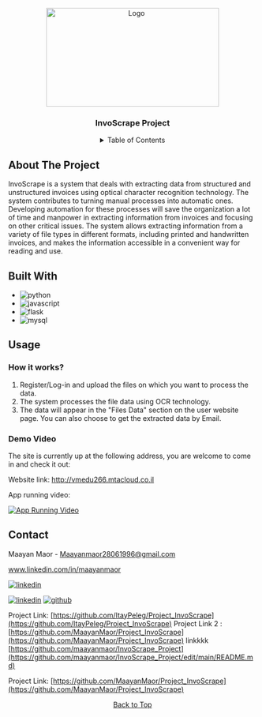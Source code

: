<a name="readme-top"></a>
<!-- PROJECT LOGO -->
<div align="center">
   <a href="https://github.com/MaayanMaor/Project_InvoScrape">
     <img src="Web/assets/img/InvoScrape.logo.jpeg" alt="Logo" width="350" height="200">
   </a>

<h3 align="center">InvoScrape Project</h3>


<!-- TABLE OF CONTENTS -->
<details>
   <summary>Table of Contents</summary>
   <ol>
     <li><a href="#about-the-project">About The Project</a></li>
     <li><a href="#built-with">Built With</a></li>
     <li><a href="#usage">Usage</a></li>
     <li><a href="#contact">Contact</a></li>
   </ol>
</details>

<div align="left">

## About The Project

InvoScrape is a system that deals with extracting data from structured and unstructured invoices using optical character recognition technology. 
The system contributes to turning manual processes into automatic ones. Developing automation for these processes will save the organization a lot of time and manpower in extracting information from invoices and focusing on other critical issues. The system allows extracting information from a variety of file types in different formats, including printed and handwritten invoices, and makes the information accessible in a convenient way for reading and use.

## Built With

* ![python](https://img.shields.io/badge/PYTHON-000000?style=for-the-badge&logo=python&logoColor=blue)
* ![javascript](https://img.shields.io/badge/JAVASCRIPT-yellow?style=for-the-badge&logo=javascript&logoColor=black)
* ![flask](https://img.shields.io/badge/flask-critical?style=for-the-badge&logo=flask&logoColor=white)
* ![mysql](https://img.shields.io/badge/mysql-yellow?style=for-the-badge&logo=mysql&logoColor=white)

## Usage

### How it works?

1. Register/Log-in and upload the files on which you want to process the data.
2. The system processes the file data using OCR technology.
3. The data will appear in the "Files Data" section on the user website page. You can also choose to get the extracted data by Email.

### Demo Video

The site is currently up at the following address, you are welcome to come in and check it out:

Website link:  http://vmedu266.mtacloud.co.il

   
App running video:

[![App Running Video](https://img.youtube.com/vi/cL0xjGV5xfE/0.jpg)](https://www.youtube.com/watch?v=cL0xjGV5xfE)


<!-- CONTACT -->
## Contact

Maayan Maor - Maayanmaor28061996@gmail.com

www.linkedin.com/in/maayanmaor

[![linkedin](https://img.shields.io/badge/LinkedIn-0077B5?style=for-the-badge&logo=linkedin&logoColor=white)](https://www.linkedin.com/in/maayan-maor-)

  
[![linkedin](https://img.shields.io/badge/LinkedIn-0077B5?style=for-the-badge&logo=linkedin&logoColor=white)](https://www.linkedin.com/in/itay-peleg-)
[![github](https://img.shields.io/badge/GitHub-100000?style=for-the-badge&logo=github&logoColor=white)](https://github.com/MaayanMaor)


  
Project Link: [https://github.com/ItayPeleg/Project_InvoScrape](https://github.com/ItayPeleg/Project_InvoScrape)
Project Link 2 : [https://github.com/MaayanMaor/Project_InvoScrape](https://github.com/MaayanMaor/Project_InvoScrape)
linkkkk
[https://github.com/maayanmaor/InvoScrape_Project](https://github.com/maayanmaor/InvoScrape_Project/edit/main/README.md)


Project Link: [https://github.com/MaayanMaor/Project_InvoScrape](https://github.com/MaayanMaor/Project_InvoScrape)
</div>

<!-- BACK TO TOP -->
<a href="#invoScrape-project">Back to Top</a>
